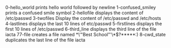 0-hello_world prints hello world followed by newline
1-confused_smiley prints a confused smile symbol
2-hellofile displays the content of /etc/passwd
3-twofiles Display the content of /etc/passwd and /etc/hosts
4-lastlines displays the last 10 lines of etc/passwd
5-firstlines displays the first 10 lines of /etc/passwd
6-third_line displays the third line of the file iacta
77-file creates a file named \*\\'"Best School"\'\\*$\?\*\*\*\*\*:)
8-cwd_state duplicates the last line of the file iacta
